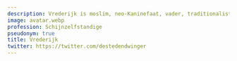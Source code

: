 ```yaml
---
description: Vrederijk is moslim, neo-Kaninefaat, vader, traditionalist en reactionair.
image: avatar.webp
profession: Schijnzelfstandige
pseudonym: true
title: Vrederijk
twitter: https://twitter.com/destedendwinger
---
```

